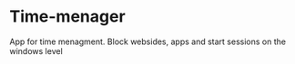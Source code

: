 # Time-menager
App for time menagment. Block websides, apps and start sessions on the windows level
